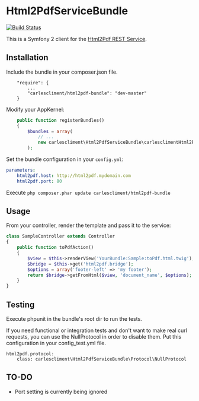 Html2PdfServiceBundle
=====================

[![Build Status](https://travis-ci.org/carlescliment/Html2PdfServiceBundle.png)](https://travis-ci.org/carlescliment/Html2PdfServiceBundle)

This is a Symfony 2 client for the [Html2Pdf REST Service](https://github.com/carlescliment/html2pdf-service).


## Installation

Include the bundle in your composer.json file.

```
    "require": {
        ...
        "carlescliment/html2pdf-bundle": "dev-master"
    }
```

Modify your AppKernel:


```php
    public function registerBundles()
    {
        $bundles = array(
            // ...
            new carlescliment\Html2PdfServiceBundle\carlesclimentHtml2PdfServiceBundle(),
        );
```


Set the bundle configuration in your `config.yml`:

```yaml
parameters:
    html2pdf.host: http://html2pdf.mydomain.com
    html2pdf.port: 80
```


Execute `php composer.phar update carlescliment/html2pdf-bundle`



## Usage

From your controller, render the template and pass it to the service:


```php
class SampleController extends Controller
{
    public function toPdfAction()
    {
        $view = $this->renderView('YourBundle:Sample:toPdf.html.twig');
        $bridge = $this->get('html2pdf.bridge');
        $options = array('footer-left' => 'my footer');
        return $bridge->getFromHtml($view, 'document_name', $options);
    }
}
```

## Testing

Execute phpunit in the bundle's root dir to run the tests.

If you need functional or integration tests and don't want to make real curl requests, you can use the NullProtocol in order to disable them. Put this configuration in your config_test.yml file.

```
html2pdf.protocol:
    class: carlescliment\Html2PdfServiceBundle\Protocol\NullProtocol
```



## TO-DO
* Port setting is currently being ignored
